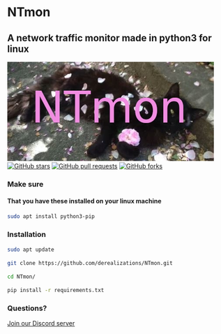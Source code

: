 # NTmon
## A network traffic monitor made in python3 for linux
![Banner](banner1.jpg)
[![GitHub stars](https://img.shields.io/github/stars/derealizations/NTmon.svg)](https://github.com/derealizations/NTmon/stargazers)
[![GitHub pull requests](https://img.shields.io/github/issues-pr/derealizations/NTmon.svg)](https://github.com/derealizations/NTmon/pulls)
[![GitHub forks](https://img.shields.io/github/forks/derealizations/NTmon.svg)](https://github.com/derealizations/NTmon/network/members)

### Make sure
#### That you have these installed on your linux machine
```bash
sudo apt install python3-pip
```

### Installation
```bash
sudo apt update
```
```bash
git clone https://github.com/derealizations/NTmon.git
```
```bash
cd NTmon/
```
```bash
pip install -r requirements.txt
```

### Questions?
[Join our Discord server](https://discord.gg/28mFzDeG6U)
